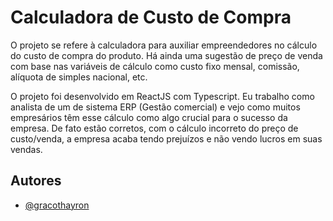 # Calculadora de Custo de Compra

O projeto se refere à calculadora para auxiliar empreendedores no cálculo do custo de compra do produto. Há ainda uma sugestão de preço de venda com base nas variáveis de cálculo como custo fixo mensal, comissão, alíquota de simples nacional, etc.

O projeto foi desenvolvido em ReactJS com Typescript. Eu trabalho como analista de um de sistema ERP (Gestão comercial) e vejo como muitos empresários têm esse cálculo como algo crucial para o sucesso da empresa. De fato estão corretos, com o cálculo incorreto do preço de custo/venda, a empresa acaba tendo prejuízos e não vendo lucros em suas vendas.

## Autores

- [@gracothayron](https://github.com/ThayronRibeiro)

